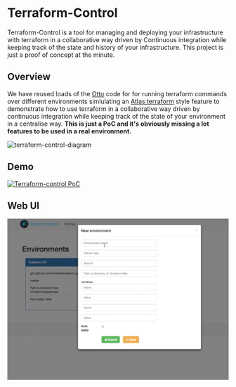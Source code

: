 # Terraform-Control

Terraform-Control is a tool for managing and deploying your infrastructure with terraform in a collaborative way driven by Continuous integration while keeping track of the state and history of your infrastructure. This project is just a proof of concept at the minute.

## Overview

We have reused loads of the [Otto](https://github.com/hashicorp/otto/) code for for running terraform commands over different environments simlulating an [Atlas terraform](https://atlas.hashicorp.com/terraform) style feature to demonstrate how to use terraform in a collaborative way driven by continuous integration while keeping track of the state of your environment in a centralise way.
**This is just a PoC and it's obviously missing a lot features to be used in a real environment.**

![terraform-control-diagram](docs/terraform-control-diagram.png)

## Demo

[![Terraform-control PoC](https://img.youtube.com/vi/5eClxFWK_Ec/0.jpg)](https://www.youtube.com/watch?v=5eClxFWK_Ec)


## Web UI

![web-ui](docs/terraform-control-ui.gif)